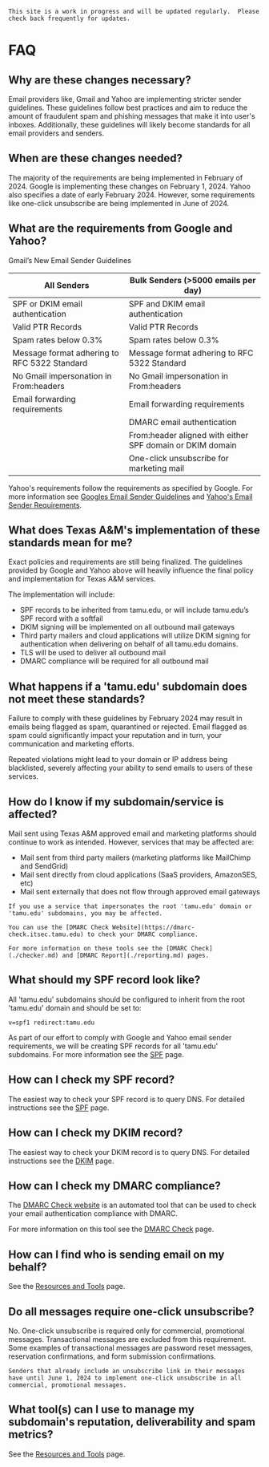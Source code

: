 ```admonish info
This site is a work in progress and will be updated regularly.  Please check back frequently for updates.
```

# FAQ

## Why are these changes necessary?

Email providers like, Gmail and Yahoo are implementing stricter sender guidelines.  These guidelines follow best practices and aim to reduce the amount of fraudulent spam and phishing messages that make it into user's inboxes.  Additionally, these guidelines will likely become standards for all email providers and senders.

## When are these changes needed?

The majority of the requirements are being implemented in February of 2024.  Google is implementing these changes on February 1, 2024.  Yahoo also specifies a date of early February 2024.  However, some requirements like one-click unsubscribe are being implemented in June of 2024.

## What are the requirements from Google and Yahoo?

Gmail’s New Email Sender Guidelines

|All Senders|Bulk Senders (>5000 emails per day)|
|-----|-----|
|SPF or DKIM email authentication|SPF and DKIM email authentication|
|Valid PTR Records|Valid PTR Records|
|Spam rates below 0.3%|Spam rates below 0.3%|
|Message format adhering to RFC 5322 Standard|Message format adhering to RFC 5322 Standard|
|No Gmail impersonation in From:headers|No Gmail impersonation in From:headers|
|Email forwarding requirements|Email forwarding requirements|
||DMARC email authentication|
||From:header aligned with either SPF domain or DKIM domain|
||One-click unsubscribe for marketing mail|

Yahoo's requirements follow the requirements as specified by Google.  For more information see [Googles Email Sender Guidelines](https://support.google.com/mail/answer/81126?sjid=8436365022205706809-NC) and [Yahoo's Email Sender Requirements](https://senders.yahooinc.com/best-practices/).

## What does Texas A&M's implementation of these standards mean for me?

Exact policies and requirements are still being finalized.  The guidelines provided by Google and Yahoo above will heavily influence the final policy and implementation for Texas A&M services.

The implementation will include:

- SPF records to be inherited from tamu.edu, or will include tamu.edu’s SPF record with a softfail
- DKIM signing will be implemented on all outbound mail gateways
- Third party mailers and cloud applications will utilize DKIM signing for authentication when delivering on behalf of all tamu.edu domains.
- TLS will be used to deliver all outbound mail
- DMARC compliance will be required for all outbound mail

## What happens if a 'tamu.edu' subdomain does not meet these standards?

Failure to comply with these guidelines by February 2024 may result in emails being flagged as spam, quarantined or rejected. Email flagged as spam could significantly impact your reputation and in turn, your communication and marketing efforts.

Repeated violations might lead to your domain or IP address being blacklisted, severely affecting your ability to send emails to users of these services.

## How do I know if my subdomain/service is affected?

Mail sent using Texas A&M approved email and marketing platforms should continue to work as intended.  However, services that may be affected are:

- Mail sent from third party mailers (marketing platforms like MailChimp and SendGrid)
- Mail sent directly from cloud applications (SaaS providers, AmazonSES, etc)
- Mail sent externally that does not flow through approved email gateways

```admonish warning
If you use a service that impersonates the root 'tamu.edu' domain or 'tamu.edu' subdomains, you may be affected.

You can use the [DMARC Check Website](https://dmarc-check.itsec.tamu.edu) to check your DMARC compliance.

For more information on these tools see the [DMARC Check](./checker.md) and [DMARC Report](./reporting.md) pages.
```

## What should my SPF record look like?

All 'tamu.edu' subdomains should be configured to inherit from the root 'tamu.edu' domain and should be set to:

`v=spf1 redirect:tamu.edu`

As part of our effort to comply with Google and Yahoo email sender requirements, we will be creating SPF records for all 'tamu.edu' subdomains.  For more information see the [SPF](./spf.md) page.

## How can I check my SPF record?

The easiest way to check your SPF record is to query DNS.  For detailed instructions see the [SPF](./spf.md) page.

## How can I check my DKIM record?

The easiest way to check your DKIM record is to query DNS.  For detailed instructions see the [DKIM](./dkim.md) page.

## How can I check my DMARC compliance?

The [DMARC Check website](https://dmarc-check.itsec.tamu.edu) is an automated tool that can be used to check your email authentication compliance with DMARC.

For more information on this tool see the [DMARC Check](./checker.md) page.

## How can I find who is sending email on my behalf?

See the [Resources and Tools](./tools.md) page.

## Do all messages require one-click unsubscribe?

No. One-click unsubscribe is required only for commercial, promotional messages. Transactional messages are excluded from this requirement. Some examples of transactional messages are password reset messages, reservation confirmations, and form submission confirmations.

```admonish info
Senders that already include an unsubscribe link in their messages have until June 1, 2024 to implement one-click unsubscribe in all commercial, promotional messages.
```

## What tool(s) can I use to manage my subdomain's reputation, deliverability and spam metrics?

See the [Resources and Tools](./tools.md) page.
